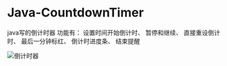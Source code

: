 # Java-CountdownTimer
java写的倒计时器
功能有：
设置时间开始倒计时、
暂停和继续、
直接重设倒计时、
最后一分钟标红、
倒计时进度条、
结束提醒

![倒计时器](https://github.com/amazing-fish/Java-CountdownTimer/assets/71763696/9f55bfb5-7d96-4180-8f07-d1e82a3c963a)
